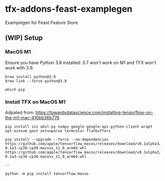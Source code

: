 # tfx-addons-feast-examplegen
Examplegen for Feast Feature Store

## (WIP) Setup

### MacOS M1
Ensure you have Python 3.8 installed: 3.7 won't work on M1 and TFX won't work with 3.9.

```
brew install python@3.8
brew link --force python@3.8

which pip
```

### Install TFX on MacOS M1
Adpated from: https://towardsdatascience.com/installing-tensorflow-on-the-m1-mac-410bb36b776

```
pip install six absl-py numpy google google-api-python-client wrapt opt-einsum gast astunparse termcolor flatbuffers

pip install --upgrade --force --no-dependencies https://github.com/apple/tensorflow_macos/releases/download/v0.1alpha3/tensorflow_addons_macos-0.1a3-cp38-cp38-macosx_11_0_arm64.whl https://github.com/apple/tensorflow_macos/releases/download/v0.1alpha3/tensorflow_macos-0.1a3-cp38-cp38-macosx_11_0_arm64.whl

--

python -m pip install tensorflow-macos

```
